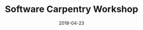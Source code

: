 ---
title: Software Carpentry Workshop
date: 2018-04-23
end_date: 2018-04-24
instructors:
- Dave Bridges
- Zena Lapp
- Marc Sze
helpers:
- Scott Martin
site: https://UMSWC.github.io/2018-04-23-umich
etherpad: http://pad.software-carpentry.org/2018-04-23-umich
eventbrite: 
material: The Unix Shell, Programming in R, Version Control with Git
audience: 
---